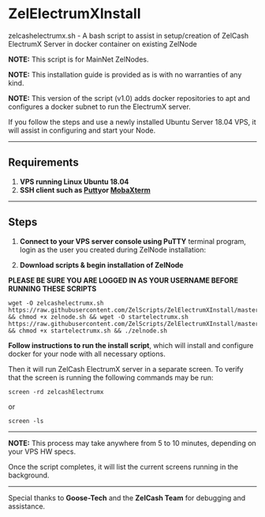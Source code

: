# ZelElectrumXInstall
zelcashelectrumx.sh - A bash script to assist in setup/creation of ZelCash ElectrumX Server in docker container on existing ZelNode

**NOTE:** This script is for MainNet ZelNodes.

**NOTE:** This installation guide is provided as is with no warranties of any kind.

**NOTE:** This version of the script (v1.0) adds docker repositories to apt and configures a docker subnet to run the ElectrumX server.

If you follow the steps and use a newly installed Ubuntu Server 18.04 VPS, it will assist in configuring and start your Node.

***
## Requirements
1) **VPS running Linux Ubuntu 18.04**
2) **SSH client such as [Putty](https://www.putty.org/)or [MobaXterm](https://mobaxterm.mobatek.net/)**

***
## Steps

1) **Connect to your VPS server console using PuTTY** terminal program, login as the user you created during ZelNode installation:

2) **Download scripts & begin installation of ZelNode**

**PLEASE BE SURE YOU ARE LOGGED IN AS YOUR USERNAME BEFORE RUNNING THESE SCRIPTS**

```
wget -O zelcashelectrumx.sh https://raw.githubusercontent.com/ZelScripts/ZelElectrumXInstall/master/zelcashelectrumx.sh && chmod +x zelnode.sh && wget -O startelectrumx.sh https://raw.githubusercontent.com/ZelScripts/ZelElectrumXInstall/master/startelectrumx.sh && chmod +x startelectrumx.sh && ./zelnode.sh
```

**Follow instructions to run the install script**, which will install and configure docker for your node with all necessary options.

Then it will run ZelCash ElectrumX server in a separate screen.
To verify that the screen is running the following commands may be run:

```
screen -rd zelcashElectrumx
```
or
```
screen -ls
```


***
__NOTE:__ This process may take anywhere from 5 to 10 minutes, depending on your VPS HW specs.

Once the script completes, it will list the current screens running in the background.
***
Special thanks to **Goose-Tech** and the **ZelCash Team** for debugging and assistance.

